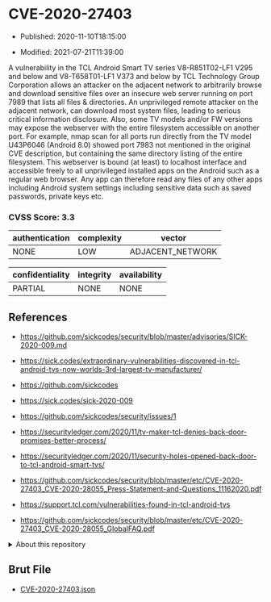 # CVE-2020-27403

- Published: 2020-11-10T18:15:00

- Modified: 2021-07-21T11:39:00

A vulnerability in the TCL Android Smart TV series V8-R851T02-LF1 V295 and below and V8-T658T01-LF1 V373 and below by TCL Technology Group Corporation allows an attacker on the adjacent network to arbitrarily browse and download sensitive files over an insecure web server running on port 7989 that lists all files & directories. An unprivileged remote attacker on the adjacent network, can download most system files, leading to serious critical information disclosure. Also, some TV models and/or FW versions may expose the webserver with the entire filesystem accessible on another port. For example, nmap scan for all ports run directly from the TV model U43P6046 (Android 8.0) showed port 7983 not mentioned in the original CVE description, but containing the same directory listing of the entire filesystem. This webserver is bound (at least) to localhost interface and accessible freely to all unprivileged installed apps on the Android such as a regular web browser. Any app can therefore read any files of any other apps including Android system settings including sensitive data such as saved passwords, private keys etc.

### CVSS Score: **3.3**

| authentication | complexity | vector |
| --- | --- | --- |
| NONE | LOW | ADJACENT_NETWORK |

| confidentiality | integrity | availability |
| --- | --- | --- |
| PARTIAL | NONE | NONE |

## References

* https://github.com/sickcodes/security/blob/master/advisories/SICK-2020-009.md

* https://sick.codes/extraordinary-vulnerabilities-discovered-in-tcl-android-tvs-now-worlds-3rd-largest-tv-manufacturer/

* https://github.com/sickcodes

* https://sick.codes/sick-2020-009

* https://github.com/sickcodes/security/issues/1

* https://securityledger.com/2020/11/tv-maker-tcl-denies-back-door-promises-better-process/

* https://securityledger.com/2020/11/security-holes-opened-back-door-to-tcl-android-smart-tvs/

* https://github.com/sickcodes/security/blob/master/etc/CVE-2020-27403_CVE-2020-28055_Press-Statement-and-Questions_11162020.pdf

* https://support.tcl.com/vulnerabilities-found-in-tcl-android-tvs

* https://github.com/sickcodes/security/blob/master/etc/CVE-2020-27403_CVE-2020-28055_GlobalFAQ.pdf

<details>
<summary>About this repository</summary> 

  This repository is part of the project [Live Hack CVE](https://github.com/Live-Hack-CVE). Main website can be found [www.live-hack.org](https://www.live-hack.org) 
  
  Made by [Sn0wAlice](https://github.com/Sn0wAlice) for the people that care about security and need to have a feed of the latest CVEs. Hope you enjoy it, don't forget to star the repo and follow me on [Twitter](https://twitter.com/Sn0wAlice) and [Github](https://github.com/Sn0wAlice). And that is my [personnal website](https://www.alice-snow.me/)

  - [Home Page](https://github.com/Live-Hack-CVE)
  - [Framework](https://github.com/Live-Hack-CVE/cve-framework)
  - [CVE database](https://github.com/Live-Hack-CVE/full_database)
  - [Changelog](https://github.com/Live-Hack-CVE/Changelog)
</details>

## Brut File

* [CVE-2020-27403.json](https://raw.githubusercontent.com/Live-Hack-CVE/full_database/main/cves/2020/CVE-2020-27403.json)

